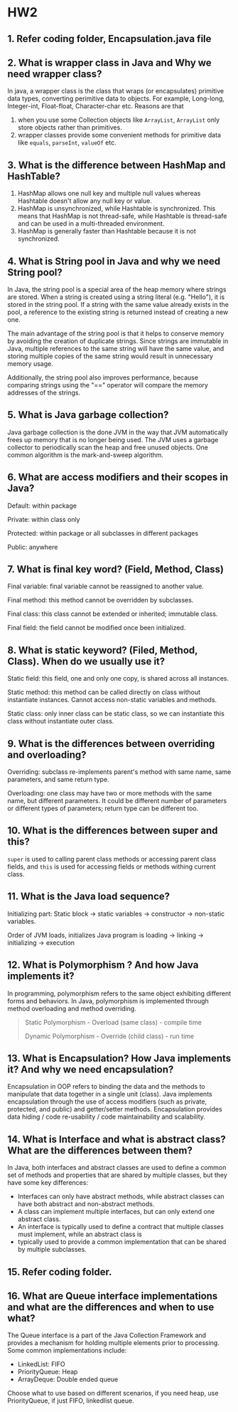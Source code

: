 # HW2

## 1. Refer coding folder, Encapsulation.java file

## 2. What is wrapper class in Java and Why we need wrapper class?
In java, a wrapper class is the class that wraps (or encapsulates) primitive data types, converting perimitive data to objects. 
For example, Long-long, Integer-int, Float-float, Character-char etc. Reasons are that 
1. when you use some Collection objects like `ArrayList`,
`ArrayList` only store objects rather than primitives. 
2. wrapper classes provide some convenient methods for primitive data like `equals`, `parseInt`, `valueOf` etc. 

## 3. What is the difference between HashMap and HashTable?
1. HashMap allows one null key and multiple null values whereas Hashtable doesn't allow any null key or value.
2. HashMap is unsynchronized, while Hashtable is synchronized. This means that HashMap is not thread-safe, 
while Hashtable is thread-safe and can be used in a multi-threaded environment.
3. HashMap is generally faster than Hashtable because it is not synchronized.

## 4. What is String pool in Java and why we need String pool?
In Java, the string pool is a special area of the heap memory where strings are stored. 
When a string is created using a string literal (e.g. "Hello"), it is stored in the string pool. 
If a string with the same value already exists in the pool, 
a reference to the existing string is returned instead of creating a new one.

The main advantage of the string pool is that it helps to conserve memory by avoiding the creation of duplicate strings.
Since strings are immutable in Java, multiple references to the same string will have the same value, 
and storing multiple copies of the same string would result in unnecessary memory usage.

Additionally, the string pool also improves performance,
because comparing strings using the "==" operator will compare the memory addresses of the strings.

## 5. What is Java garbage collection?
Java garbage collection is the done JVM in the way that JVM automatically frees up memory that is no longer being used.
The JVM uses a garbage collector to periodically scan the heap and free unused objects.
One common algorithm is the mark-and-sweep algorithm.

## 6. What are access modifiers and their scopes in Java?
Default: within package

Private: within class only

Protected: within package or all subclasses in different packages

Public: anywhere

## 7. What is final key word? (Field, Method, Class)
Final variable: final variable cannot be reassigned to another value.

Final method: this method cannot be overridden by subclasses.

Final class: this class cannot be extended or inherited; immutable class.

Final field: the field cannot be modified once been initialized.

## 8. What is static keyword? (Filed, Method, Class). When do we usually use it?
Static field: this field, one and only one copy, is shared across all instances.

Static method: this method can be called directly on class without instantiate instances. 
Cannot access non-static variables and methods.

Static class: only inner class can be static class, so we can instantiate this class without instantiate outer class.

## 9. What is the differences between overriding and overloading?
Overriding: subclass re-implements parent's method with same name, same parameters, and same return type.

Overloading: one class may have two or more methods with the same name, but different parameters. 
It could be different number of parameters or different types of parameters; return type can be different too.

## 10. What is the differences between super and this?
`super` is used to calling parent class methods or accessing parent class fields, and `this` is used for accessing fields
or methods withing current class.



## 11. What is the Java load sequence?
Initializing part: Static block -> static variables -> constructor -> non-static variables.

Order of JVM loads, initializes Java program is loading -> linking -> initializing -> execution

## 12. What is Polymorphism ? And how Java implements it?
In programming, polymorphism refers to the same object exhibiting different forms and behaviors.
In Java, polymorphism is implemented through method overloading and method overriding.
> Static Polymorphism - Overload (same class) - compile time
> 
> Dynamic Polymorphism - Override (child class) - run time
## 13. What is Encapsulation? How Java implements it? And why we need encapsulation?
Encapsulation in OOP refers to binding the data and the methods to manipulate that data together in a
single unit (class).
Java implements encapsulation through the use of access modifiers (such as private, protected, and public) and getter/setter methods.
Encapsulation provides data hiding / code re-usability / code maintainability and scalability.

## 14. What is Interface and what is abstract class? What are the differences between them?
In Java, both interfaces and abstract classes are used to define a common set of methods and properties that are shared 
by multiple classes, but they have some key differences:
- Interfaces can only have abstract methods, while abstract classes can have both abstract and non-abstract methods.
- A class can implement multiple interfaces, but can only extend one abstract class.
- An interface is typically used to define a contract that multiple classes must implement, while an abstract class is 
- typically used to provide a common implementation that can be shared by multiple subclasses.


## 15. Refer coding folder.

## 16. What are Queue interface implementations and what are the differences and when to use what?
The Queue interface is a part of the Java Collection Framework and provides a mechanism for holding multiple 
elements prior to processing. Some common implementations include:
- LinkedList: FIFO
- PriorityQueue: Heap
- ArrayDeque: Double ended queue

Choose what to use based on different scenarios, if you need heap, use PriorityQueue, if just FIFO, linkedlist queue.

